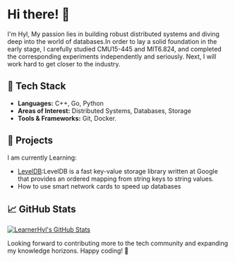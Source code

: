 # Hi there! 👋

I'm Hyl, My passion lies in building robust distributed systems and diving deep into the world of databases.In order to lay a solid foundation in the early stage, I carefully studied CMU15-445 and MIT6.824, and completed the corresponding experiments independently and seriously. Next, I will work hard to get closer to the industry.

## 🔧 Tech Stack
- **Languages:** C++, Go, Python
- **Areas of Interest:** Distributed Systems, Databases, Storage
- **Tools & Frameworks:** Git, Docker.

## 🚀 Projects
I am currently Learning:
- [LevelDB](https://github.com/google/leveldb):LevelDB is a fast key-value storage library written at Google that provides an ordered mapping from string keys to string values.
- How to use smart network cards to speed up databases

## 📈 GitHub Stats
[![LearnerHyl's GitHub Stats](https://github-readme-stats.vercel.app/api?username=LearnerHyl&show_icons=true&theme=cobalt)](https://github.com/LearnerHyl)

Looking forward to contributing more to the tech community and expanding my knowledge horizons. Happy coding! 🚀
